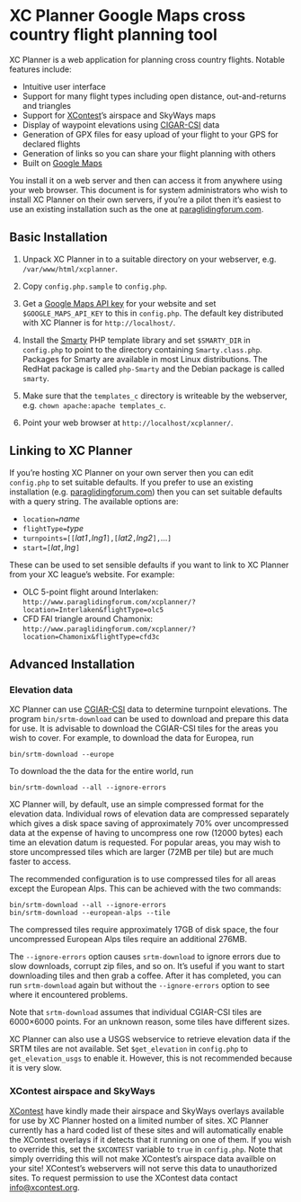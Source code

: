 XC Planner Google Maps cross country flight planning tool
=========================================================

XC Planner is a web application for planning cross country flights.  Notable features include:

* Intuitive user interface
* Support for many flight types including open distance, out-and-returns and triangles
* Support for [XContest](http://www.xcontest.org/)&rsquo;s airspace and SkyWays maps
* Display of waypoint elevations using [CIGAR-CSI](http://srtm.csi.cgiar.org/) data
* Generation of GPX files for easy upload of your flight to your GPS for declared flights
* Generation of links so you can share your flight planning with others
* Built on [Google Maps](http://maps.google.com)

You install it on a web server and then can access it from anywhere using your web browser.  This document is for system administrators who wish to install XC Planner on their own servers, if you&rsquo;re a pilot then it&rsquo;s easiest to use an existing installation such as the one at [paraglidingforum.com](http://www.paraglidingforum.com/xcplanner/).


Basic Installation
------------------

1. Unpack XC Planner in to a suitable directory on your webserver, e.g. `/var/www/html/xcplanner`.

2. Copy `config.php.sample` to `config.php`.

3. Get a [Google Maps API key](http://code.google.com/apis/maps/signup.html) for your website and set `$GOOGLE_MAPS_API_KEY` to this in `config.php`.  The default key distributed with XC Planner is for `http://localhost/`.

4. Install the [Smarty](http://www.smarty.net/) PHP template library and set `$SMARTY_DIR` in `config.php` to point to the directory containing `Smarty.class.php`.  Packages for Smarty are available in most Linux distributions. The RedHat package is called `php-Smarty` and the Debian package is called `smarty`.

5. Make sure that the `templates_c` directory is writeable by the webserver, e.g. `chown apache:apache templates_c`.

6. Point your web browser at `http://localhost/xcplanner/`.


Linking to XC Planner
---------------------

If you&rsquo;re hosting XC Planner on your own server then you can edit `config.php` to set suitable defaults.  If you prefer to use an existing installation (e.g. [paraglidingforum.com](http://www.paraglidingforum.com/xcplanner/)) then you can set suitable defaults with a query string.  The available options are:

* `location=`_name_
* `flightType=`_type_
* `turnpoints=[[`_lat1_`,`_lng1_`],[`_lat2_`,`_lng2_`],`...`]`
* `start=[`_lat_`,`_lng_`]`

These can be used to set sensible defaults if you want to link to XC Planner from your XC league&rsquo;s website.  For example:

* OLC 5-point flight around Interlaken: `http://www.paraglidingforum.com/xcplanner/?location=Interlaken&flightType=olc5`
* CFD FAI triangle around Chamonix: `http://www.paraglidingforum.com/xcplanner/?location=Chamonix&flightType=cfd3c`


Advanced Installation
---------------------

### Elevation data ###

XC Planner can use [CGIAR-CSI](http://srtm.csi.cgiar.org/) data to determine turnpoint elevations.  The program `bin/srtm-download` can be used to download and prepare this data for use.  It is advisable to download the CGIAR-CSI tiles for the areas you wish to cover. For example, to download the data for Europea, run

	bin/srtm-download --europe

To download the the data for the entire world, run

	bin/srtm-download --all --ignore-errors

XC Planner will, by default, use an simple compressed format for the elevation data.  Individual rows of elevation data are compressed separately which gives a disk space saving of approximately 70% over uncompressed data at the expense of having to uncompress one row (12000 bytes) each time an elevation datum is requested.  For popular areas, you may wish to store uncompressed tiles which are larger (72MB per tile) but are much faster to access.

The recommended configuration is to use compressed tiles for all areas except the European Alps.  This can be achieved with the two commands:

	bin/srtm-download --all --ignore-errors
	bin/srtm-download --european-alps --tile

The compressed tiles require approximately 17GB of disk space, the four uncompressed European Alps tiles require an additional 276MB.

The `--ignore-errors` option causes `srtm-download` to ignore errors due to slow downloads, corrupt zip files, and so on.  It&rsquo;s useful if you want to start downloading tiles and then grab a coffee.  After it has completed, you can run `srtm-download` again but without the `--ignore-errors` option to see where it encountered problems.

Note that `srtm-download` assumes that individual CGIAR-CSI tiles are 6000&times;6000 points.  For an unknown reason, some tiles have different sizes.

XC Planner can also use a USGS webservice to retrieve elevation data if the SRTM tiles are not available.  Set `$get_elevation` in `config.php` to `get_elevation_usgs` to enable it.  However, this is not recommended because it is very slow.

### XContest airspace and SkyWays ###

[XContest](http://www.xcontest.org/) have kindly made their airspace and SkyWays overlays available for use by XC Planner hosted on a limited number of sites.  XC Planner currently has a hard coded list of these sites and will automatically enable the XContest overlays if it detects that it running on one of them.  If you wish to override this, set the `$XCONTEST` variable to `true` in `config.php`.  Note that simply overriding this will not make XContest&rsquo;s airspace data availble on your site!  XContest&rsquo;s webservers will not serve this data to unauthorized sites. To request permission to use the XContest data contact [info@xcontest.org](mailto:info@xcontest.org).

